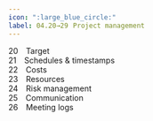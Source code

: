 ```yaml
---
icon: ":large_blue_circle:"
label: 04.20→29⠀Project management
---
```


20 ⠀Target\
21 ⠀Schedules & timestamps\
22 ⠀Costs\
23 ⠀Resources\
24 ⠀Risk management\
25 ⠀Communication\
26 ⠀Meeting logs
